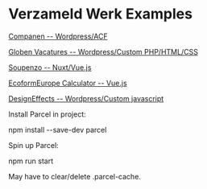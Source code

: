# Verzameld Werk Examples

[Companen -- Wordpress/ACF](https://companen.nl)

[Globen Vacatures -- Wordpress/Custom PHP/HTML/CSS](https://globen.nl/vacatures)

[Soupenzo -- Nuxt/Vue.js](https://soupenzo.nl)

[EcoformEurope Calculator -- Vue.js](https://ecoformeurope.com/shop/)

[DesignEffects -- Wordpress/Custom javascript](https://designeffects.nl)

Install Parcel in project:

npm install --save-dev parcel

Spin up Parcel:

npm run start

May have to clear/delete .parcel-cache.

